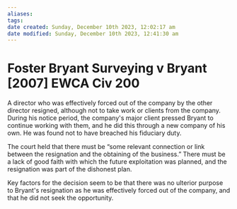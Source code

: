 ```yaml
---
aliases: 
tags: 
date created: Sunday, December 10th 2023, 12:02:17 am
date modified: Sunday, December 10th 2023, 12:41:30 am
---
```


# Foster Bryant Surveying v Bryant [2007] EWCA Civ 200

A director who was effectively forced out of the company by the other director resigned, although not to take work or clients from the company. During his notice period, the company's major client pressed Bryant to continue working with them, and he did this through a new company of his own. He was found not to have breached his fiduciary duty.

The court held that there must be “some relevant connection or link between the resignation and the obtaining of the business.” There must be a lack of good faith with which the future exploitation was planned, and the resignation was part of the dishonest plan.

Key factors for the decision seem to be that there was no ulterior purpose to Bryant's resignation as he was effectively forced out of the company, and that he did not seek the opportunity.
